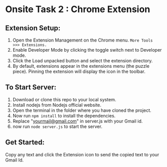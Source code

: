 # Onsite Task 2 : Chrome Extension

## Extension Setup:
1. Open the Extension Management on the Chrome menu. <code>More Tools >>> Extensions.</code>
2. Enable Developer Mode by clicking the toggle switch next to Developer mode.
3. Click the Load unpacked button and select the extension directory.
4. By default, extensions appear in the extensions menu (the puzzle piece). Pinning the extension will display the icon in the toolbar.

## To Start Server:
1. Download or clone this repo to your local system.
2. Install nodejs from Nodejs official website.
3. Open the terminal in the folder where you have cloned the project.
4. Now run <code>npm install</code> to  install the dependencies.
5. Replace "yourmail@gmail.com" in server.js with your Gmail id.
6. now run <code>node server.js</code> to start the server.

## Get Started:
Copy any text and click the Extension icon to send the copied text to your Gmail Id.
